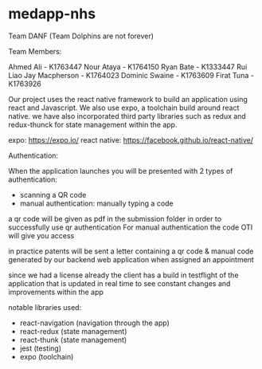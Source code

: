 # medapp-nhs
Team DANF (Team Dolphins are not forever)

Team Members:

Ahmed Ali - K1763447
Nour Ataya - K1764150
Ryan Bate - K1333447
Rui Liao
Jay Macpherson - K1764023
Dominic Swaine - K1763609
Firat Tuna - K1763926

Our project uses the react native framework to build an application using react and Javascript.
We also use expo, a toolchain build around react native.
we have also incorporated third party libraries such as redux and redux-thunck for state management within the app.

expo: https://expo.io/
react native: https://facebook.github.io/react-native/

Authentication:

When the application launches you will be presented with 2 types of authentication:

- scanning a QR code
- manual authentication: manually typing a code

a qr code will be given as pdf in the submission folder in order to successfully use qr authentication
For manual authentication the code OTI will give you access

in practice patents will be sent a letter containing a qr code & manual code generated by our backend web application when assigned an appointment

since we had a license already the client has a build in testflight of the application that is updated in real time to see constant changes and improvements within the app

notable libraries used:

- react-navigation (navigation through the app)
- react-redux      (state management)
- react-thunk      (state management)
- jest             (testing)
- expo             (toolchain)
